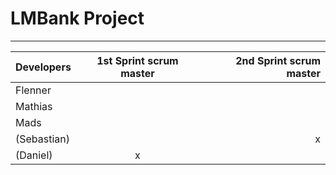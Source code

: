 # LMBank Project
___

| Developers    | 1st Sprint scrum master  | 2nd Sprint scrum master  |
| ------------- |:-------------:| --------:|                          
| Flenner       |                          |                          |
| Mathias       |                          |                          |
| Mads          |                          |                          |
| (Sebastian)   |                          |             x            |
| (Daniel)      |            x             |                          |